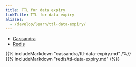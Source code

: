 ```yaml
---
title: TTL for data expiry
linkTitle: TTL for data expiry
aliases:
  - /develop/learn/ttl-data-expiry/
---
```


<ul class="nav nav-tabs nav-tabs-yb">
  <li class="active">
    <a href="#cassandra">
      <i class="icon-java-bold" aria-hidden="true"></i>
      Cassandra
    </a>
  </li>
  <li>
    <a href="#redis">
      <i class="icon-java-bold" aria-hidden="true"></i>
      Redis
    </a>
  </li>
</ul>

<div class="tab-content">
  <div id="cassandra" class="tab-pane fade in active">
    {{% includeMarkdown "cassandra/ttl-data-expiry.md" /%}}
  </div>
  <div id="redis" class="tab-pane fade">
    {{% includeMarkdown "redis/ttl-data-expiry.md" /%}}
  </div>
</div>
